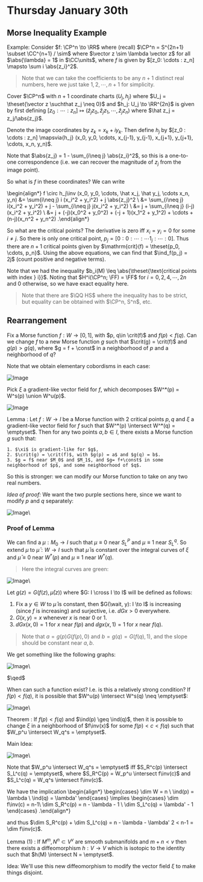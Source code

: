 # Thursday January 30th

## Morse Inequality Example

Example:
Consider $f: \CP^n \to \RR$ where (recall) $\CP^n = S^{2n+1} \subset \CC^{n+1} / \sim$ where $\vector z \sim \lambda \vector z$ for all $\abs{\lambda} = 1$ in $\CC\units$, where $f$ is given by $[z_0: \cdots : z_n] \mapsto \sum i \abs{z_i}^2$.

> Note that we can take the coefficients to be any $n+1$ distinct real numbers, here we just take $1, 2, \cdots, n+1$ for simplicity.

Cover $\CP^n$ with $n+1$ coordinate charts $(U_j, h_j)$ where $U_j = \theset{\vector z \suchthat z_j \neq 0}$ and $h_j: U_j \to \RR^{2n}$ is given by first defining $[z_0 : \cdots : z_n] \mapsto (\hat z_j z_0, \hat z_j z_1, \cdots, \hat z_j z_n)$ where $\hat z_j = z_j/\abs{z_j}$.

Denote the image coordinates by $z_k = x_k + i y_k$.
Then define $h_j$ by $[z_0 : \cdots : z_n] \mapsvia{h_j} (x_0, y_0, \cdots, x_{j-1}, y_{j-1}, x_{j+1}, y_{j+1}, \cdots, x_n, y_n)$.

Note that $\abs{z_j} = 1 - \sum_{i\neq j} \abs{z_i}^2$, so this is a one-to-one correspondence (i.e. we can recover the magnitude of $z_j$ from the image point).

So what is $f$ in these coordinates?
We can write

\begin{align*}
f \circ h_j\inv (x_0, y_0, \cdots, \hat x_j, \hat y_j, \cdots x_n, y_n)
&= \sum{i\neq j} i (x_i^2 + y_i^2) + j \abs{z_j}^2 \\
&= \sum_{i\neq j} i(x_i^2 + y_i^2) + j - \sum_{i\neq j} j(x_i^2 + y_i^2) \\
&= j + \sum_{i\neq j} (i-j) (x_i^2 + y_i^2) \\
&= j + (-j)(x_0^2 + y_0^2) + (-j + 1)(x_1^2 + y_1^2) + \cdots + (n-j)(x_n^2 + y_n^2)
.\end{align*}

So what are the critical points?
The derivative is zero iff $x_i = y_i = 0$ for some $i\neq j$.
So there is only one critical point, $p_j = [0: 0 : \cdots : \cdots 1_j :\cdots : 0]$.
Thus there are $n+1$ critical points given by $\mathrm{crit}(f) = \theset{p_0, \cdots, p_n}$.
Using the above equations, we can find that $\ind_f(p_j) = 2j$ (count positive and negative terms).

Note that we had the inequality $b_i(M) \leq \abs{\theset{\text{critical points with index } i}}$.
Noting that $H^i(\CP^n; \FF) = \FF$ for $i=0,2,4,\cdots,2n$ and 0 otherwise, so we have exact equality here.

> Note that there are $\QQ HS$ where the inequality has to be strict, but equality can be obtained with $\CP^n, S^n$, etc.

## Rearrangement

Fix a Morse function $f: W\to [0, 1]$, with $p, q\in \crit(f)$ and $f(p) < f(q)$.
Can we change $f$ to a new Morse function $g$ such that $\crit(g) = \crit(f)$ and $g(p) > g(q)$, where $g = f + \const$ in a neighborhood of $p$ and a neighborhood of $q$?

Note that we obtain elementary cobordisms in each case:

![Image](figures/2020-01-30-11:38.png)

Pick $\xi$ a gradient-like vector field for $f$, which decomposes $W^*(p) = W^s(p) \union W^u(p)$.

![Image](figures/2020-01-30-11:40.png)

Lemma
:   Let $f: W \to I$ be a Morse function with 2 critical points $p, q$ and $\xi$ a gradient-like vector field for $f$ such that $W^*(p) \intersect W^*(q) = \emptyset$.
    Then for any two points $a, b \in I$, there exists a Morse function $g$ such that:

    1. $\xi$ is gradient-like for $g$,
    2. $\crit(g) = \crit(f)$, with $g(p) = a$ and $g(q) = b$.
    3. $g = f$ near $M_0$ and $M_1$, and $g= f+\const$ in some neighborhood of $p$, and some neighborhood of $q$.


So this is stronger: we can modify our Morse function to take on any two real numbers.

*Idea of proof:*
We want the two purple sections here, since we want to modify $p$ and $q$ separately:

![Image](figures/2020-01-30-11:45.png)\

### Proof of Lemma

We can find a $\mu: M_0 \to I$ such that $\mu \equiv 0$ near $S_L^P$ and $\mu \equiv 1$ near $S_L^q$.
So extend $\mu$ to $\bar \mu: W \to I$ such that $\bar \mu$ is constant over the integral curves of $\xi$ and $\bar\mu \equiv 0$ near $W^*(p)$ and $\mu \equiv 1$ near $W^*(q)$.

> Here the integral curves are green:

![Image](figures/2020-01-30-11:49.png)\

Let $g(z) = G(f(z), \bar \mu(z))$ where $G: I \cross I \to I$ will be defined as follows:

1. Fix a $y\in W$ to $\bar \mu$ is constant, then $G(\wait, y): I \to I$ is increasing (since $f$ is increasing) and surjective, i.e. $\dd{G}{x} > 0$ everywhere.
2. $G(x, y) = x$ whenever $x$ is near 0 or 1.
3. $\dd{G}{x}(x, 0) = 1$ for $x$ near $f(p)$ and $\dd{g}{x}(x, 1) = 1$ for $x$ near $f(q)$.

> Note that $a = g(p) G(f(p), 0)$ and $b = g(q) = G(f(q), 1)$, and the slope should be constant near $a, b$.

We get something like the following graphs:

![Image](figures/2020-01-30-12:03.png)\

$\qed$

When can such a function exist?
I.e. is this a relatively strong condition?
If $f(p) < f(q)$, it is possible that $W^u(p) \intersect W^s(q) \neq \emptyset$:

![Image](figures/2020-01-30-12:07.png)\


Theorem
: If $f(p) < f(q)$ and $\ind(p) \geq \ind(q)$, then it is possible to change $\xi$ in a neighborhood of $f\inv(x)$ for some $f(p) < c < f(q)$ such that $W_p^u \intersect W_q^s = \emptyset$.

Main Idea:

![Image](figures/2020-01-30-12:10.png)\

Note that $W_p^u \intersect W_q^s = \emptyset$ iff $S_R^c(p) \intersect S_L^c(q) = \emptyset$, where $S_R^C(p) = W_p^u \intersect f\inv(c)$ and $S_L^c(q) = W_q^s \intersect f\inv(c)$.

We have the implication
\begin{align*}
\begin{cases}
\dim W = n \\
\ind(p) = \lambda \\
\ind(q) = \lambda'
\end{cases}
\implies
\begin{cases}
\dim f\inv(c) = n-1\\
\dim S_R^c(p) = n - \lambda - 1 \\
\dim S_L^c(q) = \lambda' - 1
\end{cases}
.\end{align*}

and thus $\dim S_R^c(p) + \dim S_L^c(q) = n - \lambda - \lambda'  2 < n-1 = \dim f\inv(c)$.

Lemma (1)
: If $M^m, N^n \subset V^v$ are smooth submanifolds and $m+n < v$ then there exists a diffeomorphism $h: V\to V$ which is isotopic to the identity such that $h(M) \intersect N = \emptyset$.

Idea:
We'll use this new diffeomorphism to modify the vector field $\xi$ to make things disjoint.
